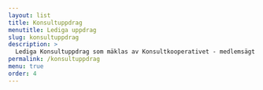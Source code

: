 ```yaml
---
layout: list
title: Konsultuppdrag
menutitle: Lediga uppdrag
slug: konsultuppdrag
description: >
  Lediga Konsultuppdrag som mäklas av Konsultkooperativet - medlemsägt och rättvist - för frilansande konsulter
permalink: /konsultuppdrag
menu: true
order: 4
---
```

